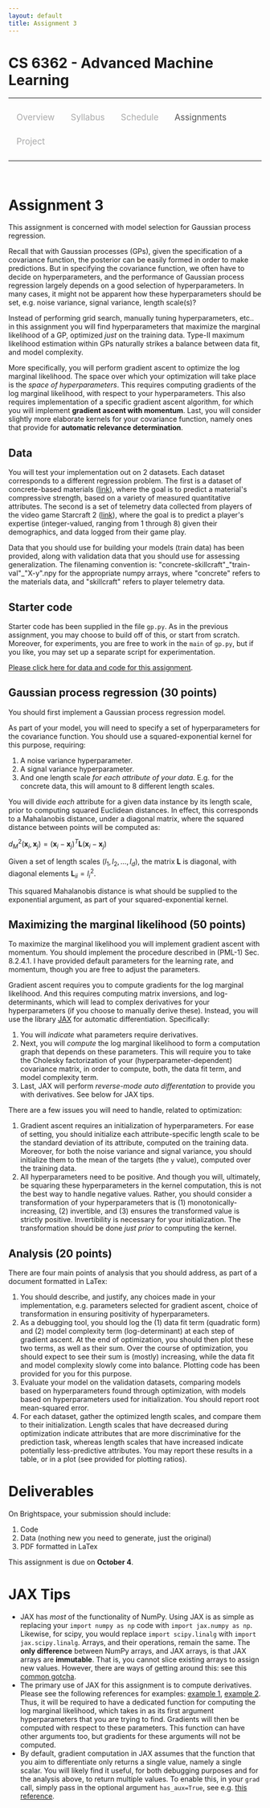 ```yaml
---
layout: default
title: Assignment 3
---
```


<style>
.topnav {
  overflow: hidden;
  background-color: #fdfdfd;
}

.topnav a {
  float: left;
  color: #aaaaaa;
  text-align: center;
  padding: 14px 16px;
  text-decoration: none;
  font-size: 17px;
}

.topnav a:hover {
  color: #555555;
}

.topnav a.active {
  color: #555555;
}
</style>

<script type="text/x-mathjax-config">
  MathJax.Hub.Config({
    tex2jax: {inlineMath: [["$","$"],["\\(","\\)"]]}
  });
</script>
<script type="text/javascript" src="https://cdnjs.cloudflare.com/ajax/libs/mathjax/2.7.0/MathJax.js?config=TeX-AMS_CHTML"></script>

# CS 6362 - Advanced Machine Learning

---

<div class='topnav'>
  <a href="/teaching/aml/fall2022">Overview</a>
  <a href="/teaching/aml/fall2022/syllabus">Syllabus</a>
  <a href="/teaching/aml/fall2022/schedule">Schedule</a>
  <a class='active' href="/teaching/aml/fall2022/assignments">Assignments</a>
  <a href="/teaching/aml/fall2022/project">Project</a>
</div>

---

<br>

# Assignment 3

This assignment is concerned with model selection for Gaussian process regression.

Recall that with Gaussian processes (GPs), given the specification of a covariance function, the posterior can be easily formed in order to make predictions. But in specifying the covariance function, we often have to decide on hyperparameters, and the performance of Gaussian process regression largely depends on a good selection of hyperparameters. In many cases, it might not be apparent how these hyperparameters should be set, e.g. noise variance, signal variance, length scale(s)?

Instead of performing grid search, manually tuning hyperparameters, etc.. in this assignment you will find hyperparameters that maximize the marginal likelihood of a GP, optimized _just_ on the training data. Type-II maximum likelihood estimation within GPs naturally strikes a balance between data fit, and model complexity.

More specifically, you will perform gradient ascent to optimize the log marginal likelihood. The space over which your optimization will take place is the _space of hyperparameters_. This requires computing gradients of the log marginal likelihood, with respect to your hyperparameters. This also requires implementation of a specific gradient ascent algorithm, for which you will implement **gradient ascent with momentum**. Last, you will consider slightly more elaborate kernels for your covariance function, namely ones that provide for **automatic relevance determination**.

## Data

You will test your implementation out on 2 datasets. Each dataset corresponds to a different regression problem. The first is a dataset of concrete-based materials ([link](https://archive-beta.ics.uci.edu/ml/datasets/concrete+compressive+strength)), where the goal is to predict a material's compressive strength, based on a variety of measured quantitative attributes. The second is a set of telemetry data collected from players of the video game Starcraft 2 ([link](https://archive-beta.ics.uci.edu/ml/datasets/skillcraft1+master+table+dataset)), where the goal is to predict a player's expertise (integer-valued, ranging from 1 through 8) given their demographics, and data logged from their game play.

Data that you should use for building your models (train data) has been provided, along with validation data that you should use for assessing generalization. The filenaming convention is: "concrete-skillcraft"\_"train-val"\_"X-y".npy for the appropriate numpy arrays, where "concrete" refers to the materials data, and "skillcraft" refers to player telemetry data.

## Starter code

Starter code has been supplied in the file `gp.py`. As in the previous assignment, you may choose to build off of this, or start from scratch. Moreover, for experiments, you are free to work in the `main` of `gp.py`, but if you like, you may set up a separate script for experimentation.

[Please click here for data and code for this assignment](https://vanderbilt.box.com/s/2dac8383qn0a1b8vm1e2mfax21keyoau).

## Gaussian process regression (30 points)

You should first implement a Gaussian process regression model.

As part of your model, you will need to specify a set of hyperparameters for the covariance function. You should use a squared-exponential kernel for this purpose, requiring:
1. A noise variance hyperparameter.
2. A signal variance hyperparameter.
3. And one length scale _for each attribute of your data_. E.g. for the concrete data, this will amount to 8 different length scales.

You will divide _each_ attribute for a given data instance by its length scale, prior to computing squared Euclidean distances. In effect, this corresponds to a Mahalanobis distance, under a diagonal matrix, where the squared distance between points will be computed as:

$d_M^2(\mathbf{x}_i,\mathbf{x}_j) = (\mathbf{x}_i - \mathbf{x}_j)^T \mathbf{L} (\mathbf{x}_i - \mathbf{x}_j)$

Given a set of length scales $(l_1,l_2,\ldots,l_d)$, the matrix $\mathbf{L}$ is diagonal, with diagonal elements $\mathbf{L}_{ii} = l_i^2$.

This squared Mahalanobis distance is what should be supplied to the exponential argument, as part of your squared-exponential kernel.

## Maximizing the marginal likelihood (50 points)

To maximize the marginal likelihood you will implement gradient ascent with momentum. You should implement the procedure described in (PML-1) Sec. 8.2.4.1. I have provided default parameters for the learning rate, and momentum, though you are free to adjust the parameters.

Gradient ascent requires you to compute gradients for the log marginal likelihood. And this requires computing matrix inversions, and log-determinants, which will lead to complex derivatives for your hyperparameters (if you choose to manually derive these). Instead, you will use the library [JAX](https://jax.readthedocs.io/en/latest/) for automatic differentiation. Specifically:
1. You will _indicate_ what parameters require derivatives.
2. Next, you will _compute_ the log marginal likelihood to form a computation graph that depends on these parameters. This will require you to take the Cholesky factorization of your (hyperparameter-dependent) covariance matrix, in order to compute, both, the data fit term, and model complexity term.
3. Last, JAX will perform _reverse-mode auto differentation_ to provide you with derivatives.
See below for JAX tips.

There are a few issues you will need to handle, related to optimization:
1. Gradient ascent requires an initialization of hyperparameters. For ease of setting, you should initialize each attribute-specific length scale to be the standard deviation of its attribute, computed on the training data. Moreover, for both the noise variance and signal variance, you should initialize them to the mean of the targets (the `y` value), computed over the training data.
2. All hyperparameters need to be positive. And though you will, ultimately, be squaring these hyperparameters in the kernel computation, this is not the best way to handle negative values. Rather, you should consider a transformation of your hyperparameters that is (1) monotonically-increasing, (2) invertible, and (3) ensures the transformed value is strictly positive. Invertibility is necessary for your initialization. The transformation should be done _just prior_ to computing the kernel.

## Analysis (20 points)

There are four main points of analysis that you should address, as part of a document formatted in LaTex:
1. You should describe, and justify, any choices made in your implementation, e.g. parameters selected for gradient ascent, choice of transformation in ensuring positivity of hyperparameters.
2. As a debugging tool, you should log the (1) data fit term (quadratic form) and (2) model complexity term (log-determinant) at each step of gradient ascent. At the end of optimization, you should then plot these two terms, as well as their sum. Over the course of optimization, you should expect to see their sum is (mostly) increasing, while the data fit and model complexity slowly come into balance. Plotting code has been provided for you for this purpose.
3. Evaluate your model on the validation datasets, comparing models based on hyperparameters found through optimization, with models based on hyperparameters used for initialization. You should report root mean-squared error.
4. For each dataset, gather the optimized length scales, and compare them to their initialization. Length scales that have decreased during optimization indicate attributes that are more discriminative for the prediction task, whereas length scales that have increased indicate potentially less-predictive attributes. You may report these results in a table, or in a plot (see provided for plotting ratios).

# Deliverables

On Brightspace, your submission should include:
1. Code
2. Data (nothing new you need to generate, just the original)
3. PDF formatted in LaTex

This assignment is due on **October 4**.

# JAX Tips

* JAX has _most_ of the functionality of NumPy. Using JAX is as simple as replacing your `import numpy as np` code with `import jax.numpy as np`. Likewise, for scipy, you would replace `import scipy.linalg` with `import jax.scipy.linalg`. Arrays, and their operations, remain the same. The **only difference** between NumPy arrays, and JAX arrays, is that JAX arrays are **immutable**. That is, you cannot slice existing arrays to assign new values. However, there are ways of getting around this: see this [common gotcha](https://jax.readthedocs.io/en/latest/notebooks/Common_Gotchas_in_JAX.html#array-updates-x-at-idx-set-y).
* The primary use of JAX for this assignment is to compute derivatives. Please see the following references for examples: [example 1](https://jax.readthedocs.io/en/latest/notebooks/quickstart.html#taking-derivatives-with-grad), [example 2](https://jax.readthedocs.io/en/latest/jax-101/01-jax-basics.html#jax-first-transformation-grad). Thus, it will be required to have a dedicated function for computing the log marginal likelihood, which takes in as its first argument hyperparameters that you are trying to find. Gradients will then be computed with respect to these parameters. This function can have other arguments too, but gradients for these arguments will not be computed.
* By default, gradient computation in JAX assumes that the function that you aim to differentiate only returns a single value, namely a single scalar. You will likely find it useful, for both debugging purposes and for the analysis above, to return multiple values. To enable this, in your `grad` call, simply pass in the optional argument `has_aux=True`, see e.g. [this reference](https://jax.readthedocs.io/en/latest/jax-101/01-jax-basics.html?highlight=has_aux#auxiliary-data).
